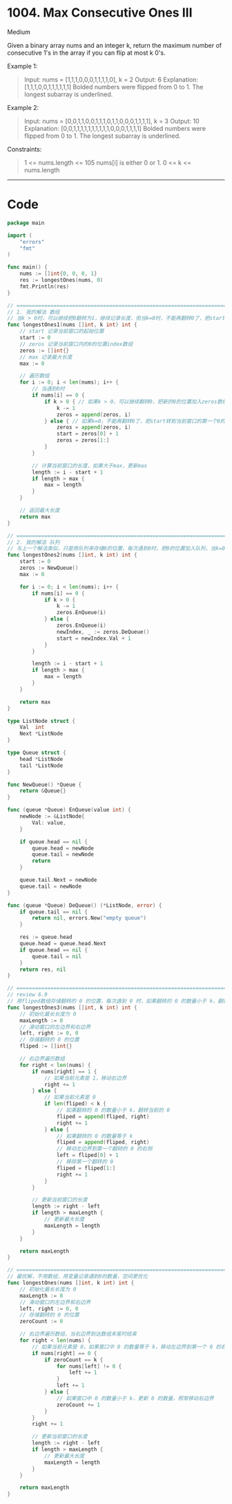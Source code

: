 # 1004. Max Consecutive Ones III

Medium

Given a binary array nums and an integer k, return the maximum number of consecutive 1's in the array if you can flip at most k 0's.


Example 1:
> Input: nums = [1,1,1,0,0,0,1,1,1,1,0], k = 2
Output: 6
Explanation: [1,1,1,0,0,1,1,1,1,1,1]
Bolded numbers were flipped from 0 to 1. The longest subarray is underlined.

Example 2:
> Input: nums = [0,0,1,1,0,0,1,1,1,0,1,1,0,0,0,1,1,1,1], k = 3
Output: 10
Explanation: [0,0,1,1,1,1,1,1,1,1,1,1,0,0,0,1,1,1,1]
Bolded numbers were flipped from 0 to 1. The longest subarray is underlined.


Constraints:
> 1 <= nums.length <= 105
nums[i] is either 0 or 1.
0 <= k <= nums.length

---

# Code
```go
package main

import (
	"errors"
	"fmt"
)

func main() {
	nums := []int{0, 0, 0, 1}
	res := longestOnes(nums, 0)
	fmt.Println(res)
}

// ====================================================================================================================
// 1. 我的解法 数组
// 当k > 0时，可以继续把0翻转为1，继续记录长度，但当k=0时，不能再翻转0了，把start转到当前窗口的第一个0的下一个位置
func longestOnes1(nums []int, k int) int {
	// start 记录当前窗口的起始位置
	start := 0
	// zeros 记录当前窗口内的0的位置index数组
	zeros := []int{}
	// max 记录最大长度
	max := 0

	// 遍历数组
	for i := 0; i < len(nums); i++ {
		// 当遇到0时
		if nums[i] == 0 {
			if k > 0 { // 如果k > 0，可以继续翻转0，把新的0的位置加入zeros数组
				k -= 1
				zeros = append(zeros, i)
			} else { // 如果k=0，不能再翻转0了，把start转到当前窗口的第一个0的下一个位置，同时把zeros数组的第一个0的位置移除
				zeros = append(zeros, i)
				start = zeros[0] + 1
				zeros = zeros[1:]
			}
		}

		// 计算当前窗口的长度，如果大于max，更新max
		length := i - start + 1
		if length > max {
			max = length
		}
	}

	// 返回最大长度
	return max
}

// =====================================================================================================================
// 2. 我的解法 队列
// 与上一个解法类似，只是用队列来存储0的位置，每次遇到0时，把0的位置加入队列，当k=0时，把队列的第一个0的位置移除
func longestOnes2(nums []int, k int) int {
	start := 0
	zeros := NewQueue()
	max := 0

	for i := 0; i < len(nums); i++ {
		if nums[i] == 0 {
			if k > 0 {
				k -= 1
				zeros.EnQueue(i)
			} else {
				zeros.EnQueue(i)
				newIndex, _ := zeros.DeQueue()
				start = newIndex.Val + 1
			}
		}

		length := i - start + 1
		if length > max {
			max = length
		}
	}

	return max
}

type ListNode struct {
	Val  int
	Next *ListNode
}

type Queue struct {
	head *ListNode
	tail *ListNode
}

func NewQueue() *Queue {
	return &Queue{}
}

func (queue *Queue) EnQueue(value int) {
	newNode := &ListNode{
		Val: value,
	}

	if queue.head == nil {
		queue.head = newNode
		queue.tail = newNode
		return
	}

	queue.tail.Next = newNode
	queue.tail = newNode
}

func (queue *Queue) DeQueue() (*ListNode, error) {
	if queue.tail == nil {
		return nil, errors.New("empty queue")
	}

	res := queue.head
	queue.head = queue.head.Next
	if queue.head == nil {
		queue.tail = nil
	}
	return res, nil
}

// =====================================================================================================================
// review 6.9
// 用fliped数组存储翻转的 0 的位置，每次遇到 0 时，如果翻转的 0 的数量小于 k，翻转当前的 0，否则移动左边界到第一个翻转的 0 的右侧
func longestOnes3(nums []int, k int) int {
	// 初始化最长长度为 0
	maxLength := 0
	// 滑动窗口的左边界和右边界
	left, right := 0, 0
	// 存储翻转的 0 的位置
	fliped := []int{}

	// 右边界遍历数组
	for right < len(nums) {
		if nums[right] == 1 {
			// 如果当前元素是 1，移动右边界
			right += 1
		} else {
			// 如果当前元素是 0
			if len(fliped) < k {
				// 如果翻转的 0 的数量小于 k，翻转当前的 0
				fliped = append(fliped, right)
				right += 1
			} else {
				// 如果翻转的 0 的数量等于 k
				fliped = append(fliped, right)
				// 移动左边界到第一个翻转的 0 的右侧
				left = fliped[0] + 1
				// 移除第一个翻转的 0
				fliped = fliped[1:]
				right += 1
			}
		}

		// 更新当前窗口的长度
		length := right - left
		if length > maxLength {
			// 更新最大长度
			maxLength = length
		}
	}

	return maxLength
}

// =====================================================================================================================
// 最优解，不用数组，用变量记录遇到0的数量，空间更优化
func longestOnes(nums []int, k int) int {
	// 初始化最长长度为 0
	maxLength := 0
	// 滑动窗口的左边界和右边界
	left, right := 0, 0
	// 存储翻转的 0 的位置
	zeroCount := 0

	// 右边界遍历数组，当右边界到达数组末尾时结束
	for right < len(nums) {
		// 如果当前元素是 0，如果窗口中 0 的数量等于 k，移动左边界到第一个 0 的右侧
		if nums[right] == 0 {
			if zeroCount == k {
				for nums[left] != 0 {
					left += 1
				}
				left += 1
			} else {
				// 如果窗口中 0 的数量小于 k，更新 0 的数量，照常移动右边界
				zeroCount += 1
			}
		}
		right += 1

		// 更新当前窗口的长度
		length := right - left
		if length > maxLength {
			// 更新最大长度
			maxLength = length
		}
	}

	return maxLength
}
```